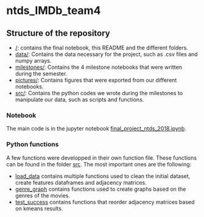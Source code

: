 # ntds_IMDb_team4

## Structure of the repository

+ [/](./): contains the final notebook, this README and the different folders.
+ [data/](./data/): Contains the data necessary for the project, such as .csv files and numpy arrays.
+ [milestones/](./milestones/): Contains the 4 milestone notebooks that were written during the semester.
+ [pictures/](./pictures/): Contains figures that were exported from our different notebooks.
+ [src/](./src/): Contains the python codes we wrote during the milestones to manipulate our data, such as scripts and functions.


### Notebook

The main code is in the jupyter notebook [final_project_ntds_2018.ipynb](./final_project_ntds_2018.ipynb).


### Python functions

A few functions were developped in their own function file. These functions can be found in the folder [src](./src/). The most important ones are the following:

+ [load_data](./src/load_data.py`) contains multiple functions used to clean the initial dataset, create features dataframes and adjacency matrices. 
+ [genre_graph](./src/genre_graph.py`) contains functions used to create graphs based on the genres of the movies.
+ [test_success](./src/test_success.py`) contains functions that reorder adjacency matrices based on kmeans results.